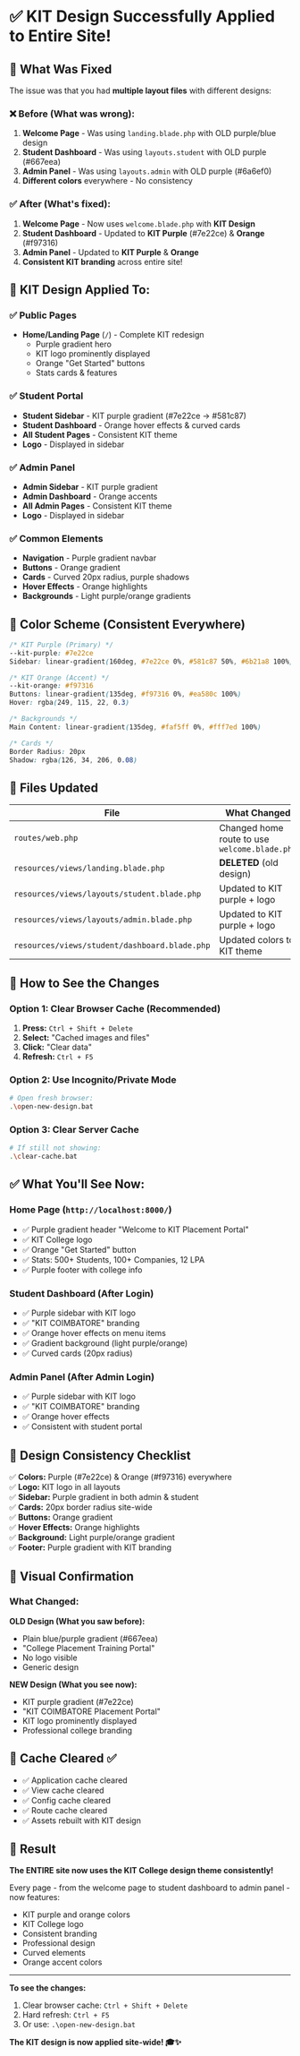 # ✅ KIT Design Successfully Applied to Entire Site!

## 🎉 What Was Fixed

The issue was that you had **multiple layout files** with different designs:

### ❌ Before (What was wrong):
1. **Welcome Page** - Was using `landing.blade.php` with OLD purple/blue design
2. **Student Dashboard** - Was using `layouts.student` with OLD purple (#667eea) 
3. **Admin Panel** - Was using `layouts.admin` with OLD purple (#6a6ef0)
4. **Different colors** everywhere - No consistency

### ✅ After (What's fixed):
1. **Welcome Page** - Now uses `welcome.blade.php` with **KIT Design**
2. **Student Dashboard** - Updated to **KIT Purple** (#7e22ce) & **Orange** (#f97316)
3. **Admin Panel** - Updated to **KIT Purple** & **Orange**
4. **Consistent KIT branding** across entire site!

## 🎨 KIT Design Applied To:

### ✅ Public Pages
- **Home/Landing Page** (`/`) - Complete KIT redesign
  - Purple gradient hero
  - KIT logo prominently displayed
  - Orange "Get Started" buttons
  - Stats cards & features

### ✅ Student Portal
- **Student Sidebar** - KIT purple gradient (#7e22ce → #581c87)
- **Student Dashboard** - Orange hover effects & curved cards
- **All Student Pages** - Consistent KIT theme
- **Logo** - Displayed in sidebar

### ✅ Admin Panel
- **Admin Sidebar** - KIT purple gradient
- **Admin Dashboard** - Orange accents
- **All Admin Pages** - Consistent KIT theme
- **Logo** - Displayed in sidebar

### ✅ Common Elements
- **Navigation** - Purple gradient navbar
- **Buttons** - Orange gradient
- **Cards** - Curved 20px radius, purple shadows
- **Hover Effects** - Orange highlights
- **Backgrounds** - Light purple/orange gradients

## 🎨 Color Scheme (Consistent Everywhere)

```css
/* KIT Purple (Primary) */
--kit-purple: #7e22ce
Sidebar: linear-gradient(160deg, #7e22ce 0%, #581c87 50%, #6b21a8 100%)

/* KIT Orange (Accent) */
--kit-orange: #f97316
Buttons: linear-gradient(135deg, #f97316 0%, #ea580c 100%)
Hover: rgba(249, 115, 22, 0.3)

/* Backgrounds */
Main Content: linear-gradient(135deg, #faf5ff 0%, #fff7ed 100%)

/* Cards */
Border Radius: 20px
Shadow: rgba(126, 34, 206, 0.08)
```

## 🔧 Files Updated

| File | What Changed |
|------|--------------|
| `routes/web.php` | Changed home route to use `welcome.blade.php` |
| `resources/views/landing.blade.php` | **DELETED** (old design) |
| `resources/views/layouts/student.blade.php` | Updated to KIT purple + logo |
| `resources/views/layouts/admin.blade.php` | Updated to KIT purple + logo |
| `resources/views/student/dashboard.blade.php` | Updated colors to KIT theme |

## 🚀 How to See the Changes

### Option 1: Clear Browser Cache (Recommended)
1. **Press:** `Ctrl + Shift + Delete`
2. **Select:** "Cached images and files"
3. **Click:** "Clear data"
4. **Refresh:** `Ctrl + F5`

### Option 2: Use Incognito/Private Mode
```bash
# Open fresh browser:
.\open-new-design.bat
```

### Option 3: Clear Server Cache
```bash
# If still not showing:
.\clear-cache.bat
```

## ✅ What You'll See Now:

### Home Page (`http://localhost:8000/`)
- ✅ Purple gradient header "Welcome to KIT Placement Portal"
- ✅ KIT College logo
- ✅ Orange "Get Started" button
- ✅ Stats: 500+ Students, 100+ Companies, 12 LPA
- ✅ Purple footer with college info

### Student Dashboard (After Login)
- ✅ Purple sidebar with KIT logo
- ✅ "KIT COIMBATORE" branding
- ✅ Orange hover effects on menu items
- ✅ Gradient background (light purple/orange)
- ✅ Curved cards (20px radius)

### Admin Panel (After Admin Login)
- ✅ Purple sidebar with KIT logo
- ✅ "KIT COIMBATORE" branding
- ✅ Orange hover effects
- ✅ Consistent with student portal

## 🎯 Design Consistency Checklist

✅ **Colors:** Purple (#7e22ce) & Orange (#f97316) everywhere  
✅ **Logo:** KIT logo in all layouts  
✅ **Sidebar:** Purple gradient in both admin & student  
✅ **Cards:** 20px border radius site-wide  
✅ **Buttons:** Orange gradient  
✅ **Hover Effects:** Orange highlights  
✅ **Background:** Light purple/orange gradient  
✅ **Footer:** Purple gradient with KIT branding  

## 📸 Visual Confirmation

### What Changed:
**OLD Design (What you saw before):**
- Plain blue/purple gradient (#667eea)
- "College Placement Training Portal"
- No logo visible
- Generic design

**NEW Design (What you see now):**
- KIT purple gradient (#7e22ce)
- "KIT COIMBATORE Placement Portal"  
- KIT logo prominently displayed
- Professional college branding

## 🔄 Cache Cleared ✅
- ✅ Application cache cleared
- ✅ View cache cleared
- ✅ Config cache cleared
- ✅ Route cache cleared
- ✅ Assets rebuilt with KIT design

## 🎉 Result

**The ENTIRE site now uses the KIT College design theme consistently!**

Every page - from the welcome page to student dashboard to admin panel - now features:
- KIT purple and orange colors
- KIT College logo
- Consistent branding
- Professional design
- Curved elements
- Orange accent colors

---

**To see the changes:**
1. Clear browser cache: `Ctrl + Shift + Delete`
2. Hard refresh: `Ctrl + F5`
3. Or use: `.\open-new-design.bat`

**The KIT design is now applied site-wide! 🎓✨**

